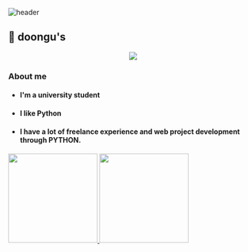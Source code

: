 
![header](https://capsule-render.vercel.app/api?type=Cylinder&color=5FC397&height=45&text=Become%20a%20Backend%20engineer&fontColor=ffffff&fontSize=25)


<h2>👋 doongu's</h2>
<p align="center"><a href="https://doongu.tistory.com/category/Home"><img src="http://img.shields.io/badge/Blog-655ced?style=for-the-badge&color=5FC397" style="height : auto; margin-left : 10px; margin-right : 10px;"/></a></p>



<h3>About me</h3>

- <h4>I'm a university student<h4>

- <h4>I like Python<h4>

- <h4>I have a lot of freelance experience and web project development through PYTHON.<h4>


<p>
    <a href="https://github.com/anuraghazra/github-readme-stats">
    <img height="180px" src="https://github-readme-stats.vercel.app/api?username=doongu&show_icons=true&theme=vue&bg_color=FFFFFF,FFFFFF,FFFFFF,FFFFFF,FFFFFF,FFFFFF,ccf7c9,ccf7c9,ccf7c9,ccf7c9&icon_color=FFFFFF&border_color=39de94" />
</a>
    <a href="https://github.com/anuraghazra/convoychat">
  <img  height="180px" src="https://github-readme-stats.vercel.app/api/top-langs/?username=doongu&layout=compact&title_color=4ABB88&border_color=39de94" />
        <a href="https://github.com/anuraghazra/convoychat">
    </a></p>
